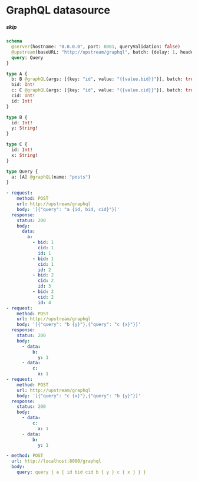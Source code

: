 # GraphQL datasource

##### skip

[//]: # "nested @graphql directives currently not supported"
[//]: # "This test had an assertion with a fail annotation that testconv cannot convert losslessly. If you need the original responses, you can find it in git history. For example, at commit https://github.com/tailcallhq/tailcall/tree/1c32ca9e8080ae3b17e9cf41078d028d3e0289da"

```graphql @server
schema
  @server(hostname: "0.0.0.0", port: 8001, queryValidation: false)
  @upstream(baseURL: "http://upstream/graphql", batch: {delay: 1, headers: [], maxSize: 100}, httpCache: true) {
  query: Query
}

type A {
  b: B @graphQL(args: [{key: "id", value: "{{value.bid}}"}], batch: true, name: "b")
  bid: Int!
  c: C @graphQL(args: [{key: "id", value: "{{value.cid}}"}], batch: true, name: "c")
  cid: Int!
  id: Int!
}

type B {
  id: Int!
  y: String!
}

type C {
  id: Int!
  x: String!
}

type Query {
  a: [A] @graphQL(name: "posts")
}
```

```yml @mock
- request:
    method: POST
    url: http://upstream/graphql
    body: '[{"query": "a {id, bid, cid}"}]'
  response:
    status: 200
    body:
      data:
        a:
          - bid: 1
            cid: 1
            id: 1
          - bid: 1
            cid: 1
            id: 2
          - bid: 2
            cid: 2
            id: 3
          - bid: 2
            cid: 2
            id: 4
- request:
    method: POST
    url: http://upstream/graphql
    body: '[{"query": "b {y}"},{"query": "c {x}"}]'
  response:
    status: 200
    body:
      - data:
          b:
            y: 1
      - data:
          c:
            x: 1
- request:
    method: POST
    url: http://upstream/graphql
    body: '[{"query": "c {x}"},{"query": "b {y}"}]'
  response:
    status: 200
    body:
      - data:
          c:
            x: 1
      - data:
          b:
            y: 1
```

```yml @assert
- method: POST
  url: http://localhost:8080/graphql
  body:
    query: query { a { id bid cid b { y } c { x } } }
```
